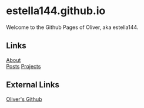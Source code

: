 # estella144.github.io

Welcome to the Github Pages of Oliver, aka estella144.

## Links

[About](/about)  
[Posts](/posts)
[Projects](/projects)

## External Links

[Oliver's Github](https://github.com/estella144)
